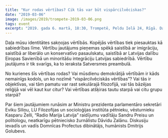 ```yaml
---
title: "Kur rodas vērtības? Cik tās var būt vispārcilvēciskas?"
date: "2019-03-06"
image: /images/2019/trompete-2019-03-06.png
tags: event
excerpt: "2019. gada 6. martā, 18:30, Trompetē, Peldu Ielā 24, Rīgā. Daļa mūsu identitātes sakņojas vērtībās. Kopējās vērtības tiek piesauktas kā sabiedrības līme. No kurienes šīs vērtības rodas? Cik vispārcilvēciskas ir vispārcilvēciskās vērtības?"
---
```


Daļa mūsu identitātes sakņojas vērtībās. Kopējās vērtības tiek piesauktas kā sabiedrības līme. Vērtību jautājums pieņemas spēkā saistībā ar imigrāciju, saistībā ar liberālo un konservatīvo pasaulskatu, saistībā ar Latvijas dalību Eiropas Savienībā un minoritāšu integrāciju Latvijas sabiedrībā. Vērtību jautājums ir tik svarīgs, ka to ieraksta Satversmes preambulā.

No kurienes šīs vērtības rodas? Vai mūsdienu demokrātijā vērtībām ir kāds nemainīgs kodols, un ko nozīmē “vispārcilvēciskās vērtības”? Vai tās ir objektīvas, vai tām pamatu var rast sekulārajā filozofijā, vai tās bāzējas reliģijā vai vēl kaut kur citur? Vai vērtības atšķiras tautu starpā vai citu grupu starpā?

Par šiem jautājumiem runāsim ar Ministru prezidenta parlamentāro sekretāri Eviku Siliņu, LU Filozofijas un socioloģijas institūta pētnieku, vēsturnieku Kasparu Zelli, “Radio Marija Latvija” raidījumu vadītāju Sandru Preisu un politologu, neatkarīgu pētniecisko žurnālistu Dāvidu Zalānu. Diskusiju ievadīs un vadīs Domnīcas Profectus dibinātājs, humānists Dmitrijs Golubevs.
